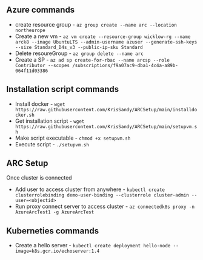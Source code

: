 ## Azure commands
* create resource group - `az group create --name arc --location northeurope`
* Create a new vm - `az vm create --resource-group wicklow-rg --name arck8 --image UbuntuLTS --admin-username azuser --generate-ssh-keys --size Standard_D4s_v3 --public-ip-sku Standard`
* Delete resoureGroup - `az group delete --name arc`
* Create a SP - `az ad sp create-for-rbac --name arcsp --role Contributor --scopes /subscriptions/f9a07ac9-dba1-4c4a-a89b-064f11d03386`

## Installation script commands
* Install docker - `wget https://raw.githubusercontent.com/KrisSandy/ARCSetup/main/installdocker.sh`
* Get installation script - `wget https://raw.githubusercontent.com/KrisSandy/ARCSetup/main/setupvm.sh`
* Make script executable - `chmod +x setupvm.sh`
* Execute script - `./setupvm.sh`

## ARC Setup
Once cluster is connected

* Add user to access cluster from anywhere - `kubectl create clusterrolebinding demo-user-binding --clusterrole cluster-admin --user=<objectid>`
* Run proxy connect server to access cluster - `az connectedk8s proxy -n AzureArcTest1 -g AzureArcTest`

## Kuberneties commands 
* Create a hello server - `kubectl create deployment hello-node --image=k8s.gcr.io/echoserver:1.4`

